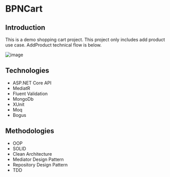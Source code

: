 # BPNCart

## Introduction
This is a demo shopping cart project. This project only includes add product use case. AddProduct technical flow is below.

![image](https://github.com/user-attachments/assets/c796aca0-b45d-4efe-b52f-e8870291886d)


## Technologies
- ASP.NET Core API
- MediatR
- Fluent Validation
- MongoDb
- XUnit
- Moq
- Bogus

## Methodologies
- OOP
- SOLID
- Clean Architecture
- Mediator Design Pattern
- Repository Design Pattern
- TDD

